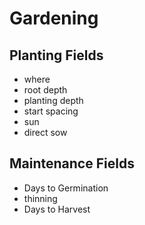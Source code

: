 # Gardening

## Planting Fields
- where
- root depth
- planting depth
- start spacing
- sun
- direct sow

## Maintenance Fields
- Days to Germination
- thinning
- Days to Harvest
